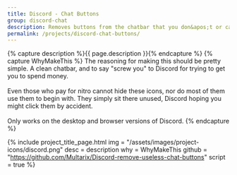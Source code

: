 ```yaml
---
title: Discord - Chat Buttons
group: discord-chat
description: Removes buttons from the chatbar that you don&apos;t or can&apos;t use, such as &quot;Gift Nitro&quot; &quot;Stickers&quot; or &quot;Boost Server&quot;.
permalink: /projects/discord-chat-buttons/
---
```


{% capture description %}{{ page.description }}{% endcapture %}
{% capture WhyMakeThis %}
The reasoning for making this should be pretty simple. A clean chatbar, and to say "screw you" to Discord for trying to get you to spend money.<br>
<br>
Even those who pay for nitro cannot hide these icons, nor do most of them use them to begin with. They simply sit there unused, Discord hoping you might click them by accident.<br>
<br>
Only works on the desktop and browser versions of Discord.
{% endcapture %}


{% include project_title_page.html
	img			= "/assets/images/project-icons/discord.png"
	desc		= description
	why			= WhyMakeThis
	github		= "https://github.com/Multarix/Discord-remove-useless-chat-buttons"
	script		= true
%}
